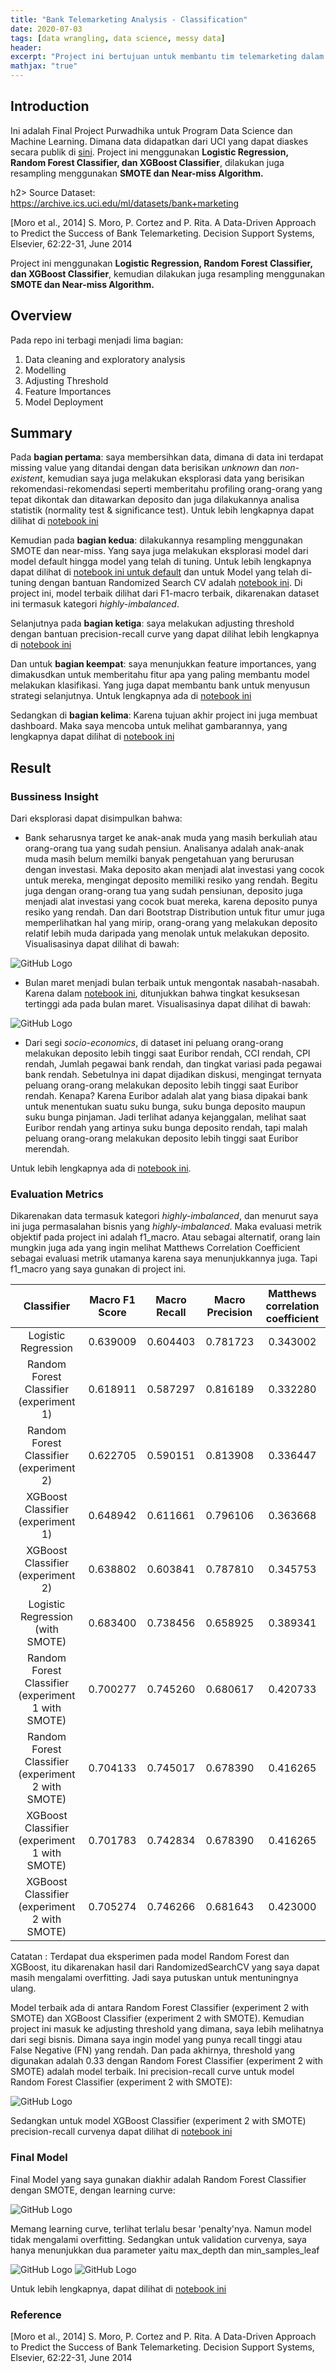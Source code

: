 ```yaml
---
title: "Bank Telemarketing Analysis - Classification"
date: 2020-07-03
tags: [data wrangling, data science, messy data]
header:
excerpt: "Project ini bertujuan untuk membantu tim telemarketing dalam memilih nasabah-nasabah yang potensial untuk melakukan deposito atau tidak. Model-model yang digunakan adalah Logistic Regression, Random Forest Classifier, dan XGBoost Classifier. Dilakukannya juga resampling menggunakan SMOTE dan Near-Miss Algorithm. Dan model terbaik dipilih berdasarkan Recall tertinggi."
mathjax: "true"
---
```


## Introduction

Ini adalah Final Project Purwadhika untuk Program Data Science dan Machine Learning. Dimana data didapatkan dari UCI yang dapat diaskes secara publik di [sini](https://archive.ics.uci.edu/ml/datasets/bank+marketing). Project ini menggunakan <b>Logistic Regression, Random Forest Classifier, dan XGBoost Classifier</b>, dilakukan juga resampling menggunakan <b>SMOTE dan Near-miss Algorithm.</b> 

h2> Source Dataset: https://archive.ics.uci.edu/ml/datasets/bank+marketing </h2><p>[Moro et al., 2014] S. Moro, P. Cortez and P. Rita. A Data-Driven Approach to Predict the Success of Bank Telemarketing. Decision Support Systems, Elsevier, 62:22-31, June 2014</p>

Project ini menggunakan <b>Logistic Regression, Random Forest Classifier, dan XGBoost Classifier</b>, kemudian dilakukan juga resampling menggunakan <b>SMOTE dan Near-miss Algorithm.</b> 

## Overview

Pada repo ini terbagi menjadi lima bagian:

1. Data cleaning and exploratory analysis
2. Modelling
3. Adjusting Threshold
4. Feature Importances
5. Model Deployment

## Summary

Pada <b>bagian pertama</b>: saya membersihkan data, dimana di data ini terdapat missing value yang ditandai dengan data berisikan <i>unknown</i> dan <i>non-existent</i>, kemudian saya juga melakukan eksplorasi data yang berisikan rekomendasi-rekomendasi seperti memberitahu profiling orang-orang yang tepat dikontak dan ditawarkan deposito dan juga dilakukannya analisa statistik (normality test & significance test). Untuk lebih lengkapnya dapat dilihat di [notebook ini](https://github.com/Stev-create/Bank-Telemarketing-Analysis---ML-Classification/blob/master/notebook/1.%20Data%20cleaning%20and%20exploratory%20analysis.ipynb)

Kemudian pada <b>bagian kedua</b>: dilakukannya resampling menggunakan SMOTE dan near-miss. Yang saya juga melakukan eksplorasi model dari model default hingga model yang telah di tuning. Untuk lebih lengkapnya dapat dilihat di [notebook ini untuk default](https://github.com/Stev-create/Bank-Telemarketing-Analysis---ML-Classification/blob/master/notebook/2.%20ML_Classification_Part_1%20(Default%20Model).ipynb) dan untuk Model yang telah di-tuning dengan bantuan Randomized Search CV adalah [notebook ini](https://github.com/Stev-create/Bank-Telemarketing-Analysis---ML-Classification/blob/master/notebook/3.%20ML_Classifiation_Part_2%20(Hyperparamater%20Tuning).ipynb). Di project ini, model terbaik dilihat dari F1-macro terbaik, dikarenakan dataset ini termasuk kategori <i>highly-imbalanced</i>. 

Selanjutnya pada <b>bagian ketiga</b>: saya melakukan adjusting threshold dengan bantuan precision-recall curve yang dapat dilihat lebih lengkapnya di [notebook ini](https://github.com/Stev-create/Bank-Telemarketing-Analysis---ML-Classification/blob/master/notebook/4.%20Adjusting%20threshold.ipynb)

Dan untuk <b>bagian keempat</b>: saya menunjukkan feature importances, yang dimakusdkan untuk memberitahu fitur apa yang paling membantu model melakukan klasifikasi. Yang juga dapat membantu bank untuk menyusun strategi selanjutnya. Untuk lengkapnya ada di [notebook ini](https://github.com/Stev-create/Bank-Telemarketing-Analysis---ML-Classification/blob/master/notebook/5.%20Feature%20Importances.ipynb)

Sedangkan di <b>bagian kelima</b>: Karena tujuan akhir project ini juga membuat dashboard. Maka saya mencoba untuk melihat gambarannya, yang lengkapnya dapat dilihat di [notebook ini](https://github.com/Stev-create/Bank-Telemarketing-Analysis---ML-Classification/blob/master/notebook/6.%20Model%20Deployment%20(try).ipynb)

## Result

### Bussiness Insight

Dari eksplorasi dapat disimpulkan bahwa:

* Bank seharusnya target ke anak-anak muda yang masih berkuliah atau orang-orang tua yang sudah pensiun. Analisanya adalah anak-anak muda masih belum memilki banyak pengetahuan yang berurusan dengan investasi. Maka deposito akan menjadi alat investasi yang cocok untuk mereka, mengingat deposito memiliki resiko yang rendah. Begitu juga dengan orang-orang tua yang sudah pensiunan, deposito juga menjadi alat investasi yang cocok buat mereka, karena deposito punya resiko yang rendah. Dan dari Bootstrap Distribution untuk fitur umur juga memperlihatkan hal yang mirip, orang-orang yang melakukan deposito relatif lebih muda daripada yang menolak untuk melakukan deposito. Visualisasinya dapat dilihat di bawah:

![GitHub Logo](/images/bank1.png)

* Bulan maret menjadi bulan terbaik untuk mengontak nasabah-nasabah. Karena dalam [notebook ini](https://github.com/Stev-create/Bank-Telemarketing-Analysis---ML-Classification/blob/master/notebook/1.%20Data%20cleaning%20and%20exploratory%20analysis.ipynb), ditunjukkan bahwa tingkat kesuksesan tertinggi ada pada bulan maret. Visualisasinya dapat dilihat di bawah:

![GitHub Logo](/images/bank2.png)


* Dari segi <i>socio-economics</i>, di dataset ini peluang orang-orang melakukan deposito lebih tinggi saat Euribor rendah, CCI rendah, CPI rendah, Jumlah pegawai bank rendah, dan tingkat variasi pada pegawai bank rendah. Sebetulnya ini dapat dijadikan diskusi, mengingat ternyata peluang orang-orang melakukan deposito lebih tinggi saat Euribor rendah. Kenapa? Karena Euribor adalah alat yang biasa dipakai bank untuk menentukan suatu suku bunga, suku bunga deposito maupun suku bunga pinjaman. Jadi terlihat adanya kejanggalan, melihat saat Euribor rendah yang artinya suku bunga deposito rendah, tapi malah peluang orang-orang melakukan deposito lebih tinggi saat Euribor merendah. 

Untuk lebih lengkapnya ada di [notebook ini](https://github.com/Stev-create/Bank-Telemarketing-Analysis---ML-Classification/blob/master/notebook/1.%20Data%20cleaning%20and%20exploratory%20analysis.ipynb).

### Evaluation Metrics

Dikarenakan data termasuk kategori <i>highly-imbalanced</i>, dan menurut saya ini juga permasalahan bisnis yang <i>highly-imbalanced</i>. Maka evaluasi metrik objektif pada project ini adalah f1_macro. Atau sebagai alternatif, orang lain mungkin juga ada yang ingin melihat Matthews Correlation Coefficient sebagai evaluasi metrik utamanya karena saya menunjukkannya juga. Tapi f1_macro yang saya gunakan di project ini.  


| Classifier | Macro F1 Score | Macro Recall | Macro Precision | Matthews correlation coefficient| 
|   :---:      |     :---:      |    :---:      |   :---:   |          :---: |
| Logistic Regression   | 0.639009    |  	0.604403   | 0.781723   |  0.343002   |
| Random Forest Classifier  (experiment 1)   | 0.618911       |  	0.587297     | 	0.816189  |  0.332280      |
| Random Forest Classifier  (experiment 2)   | 0.622705       |  	0.590151     | 	0.813908  |  0.336447      |
| XGBoost Classifier  (experiment 1) | 0.648942    |  	0.611661   | 0.796106   |  0.363668   |
| XGBoost Classifier (experiment 2) | 0.638802    |  	0.603841   | 0.787810   |  0.345753   |
| Logistic Regression (with SMOTE)   | 0.683400    |  	0.738456   | 0.658925   |  0.389341   |
| Random Forest Classifier  (experiment 1 with SMOTE)   | 0.700277       |  	0.745260     | 	0.680617  |  0.420733      |
| Random Forest Classifier  (experiment 2 with SMOTE)   | 0.704133       |  	0.745017     | 	0.678390  |  0.416265      |
| XGBoost Classifier  (experiment 1 with SMOTE) | 0.701783    |  	0.742834   | 0.678390   |  0.416265   |
| XGBoost Classifier (experiment 2 with SMOTE) | 0.705274    |  	0.746266   | 0.681643   |  0.423000   |

Catatan : Terdapat dua eksperimen pada model Random Forest dan XGBoost, itu dikarenakan hasil dari RandomizedSearchCV yang saya dapat masih mengalami overfitting. Jadi saya putuskan untuk mentuningnya ulang. 

Model terbaik ada di antara Random Forest Classifier  (experiment 2 with SMOTE)  dan XGBoost Classifier  (experiment 2 with SMOTE). Kemudian project ini masuk ke adjusting threshold yang dimana, saya lebih melihatnya dari segi bisnis. Dimana saya ingin model yang punya recall tinggi atau False Negative (FN) yang rendah. Dan pada akhirnya, threshold yang digunakan adalah 0.33 dengan Random Forest Classifier  (experiment 2 with SMOTE) adalah model terbaik. Ini precision-recall curve untuk model Random Forest Classifier  (experiment 2 with SMOTE):

![GitHub Logo](/images/bankPR.png)

Sedangkan untuk model XGBoost Classifier  (experiment 2 with SMOTE) precision-recall curvenya dapat dilihat di [notebook ini](https://github.com/Stev-create/Bank-Telemarketing-Analysis---ML-Classification/blob/master/notebook/4.%20Adjusting%20threshold.ipynb)

### Final Model

Final Model yang saya gunakan diakhir adalah Random Forest Classifier dengan SMOTE, dengan learning curve:

![GitHub Logo](/images/bankLC.png)

Memang learning curve, terlihat terlalu besar 'penalty'nya. Namun model tidak mengalami overfitting. Sedangkan untuk validation curvenya, saya hanya menunjukkan dua parameter yaitu max_depth dan min_samples_leaf

![GitHub Logo](/images/bankCV1.png)
![GitHub Logo](/images/bankCV2.png)

Untuk lebih lengkapnya, dapat dilihat di [notebook ini](https://github.com/Stev-create/Bank-Telemarketing-Analysis---ML-Classification/blob/master/notebook/3.%20ML_Classifiation_Part_2%20(Hyperparamater%20Tuning).ipynb)




### Reference

[Moro et al., 2014] S. Moro, P. Cortez and P. Rita. A Data-Driven Approach to Predict the Success of Bank Telemarketing. Decision Support Systems, Elsevier, 62:22-31, June 2014</p>


